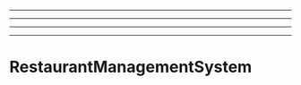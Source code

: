 --------------------------------------------------------
----------------------------------------------------------------------------------------------------
----------------------------------------------------------------------------------------------------
----------------------------------------------------------------------------------------------------
# RestaurantManagementSystem
